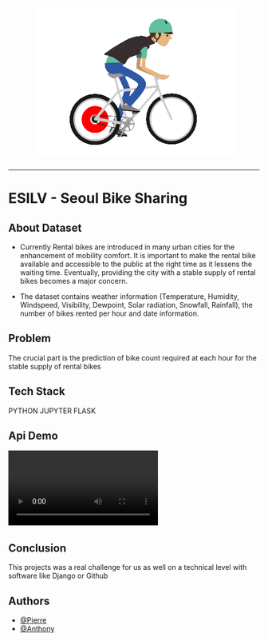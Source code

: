 <h1 align="center">
  <img src="./Static/Velo-Gif.gif" alt="Bikes" />
</h1>

---

# ESILV - Seoul Bike Sharing
## About Dataset

- Currently Rental bikes are introduced in many urban cities for the enhancement of mobility comfort. It is important to make the rental bike available and accessible to the public at the right time as it lessens the waiting time. Eventually, providing the city with a stable supply of rental bikes becomes a major concern.

- The dataset contains weather information (Temperature, Humidity, Windspeed, Visibility, Dewpoint, Solar radiation, Snowfall, Rainfall), the number of bikes rented per hour and date information.

## Problem

The crucial part is the prediction of bike count required at each hour for the stable supply of rental bikes

## Tech Stack
PYTHON
JUPYTER
FLASK

## Api Demo
![App Screenshot](./Static/demo.mp4)

## Conclusion
This projects was a real challenge for us as well on a technical level with software like Django or Github


## Authors

- [@Pierre](https://github.com/Pierre-Portfolio)
- [@Anthony](https://github.com/Cyd-des-Tenebres)